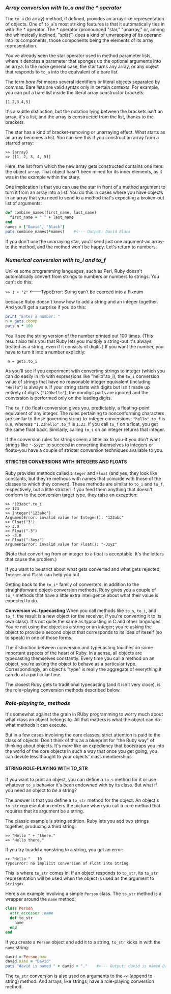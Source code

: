 ### *Array conversion with to_a and the * operator* ###
The `to_a` (to array) method, if defined, provides an array-like representation of objects. One of `to_a`'s most striking 
features is that it automatically ties in with the * operator. The * operator (pronounced "star," "unarray," or, among the whimsically 
inclined, "splat") does a kind of unwrapping of its operand into its components, those components being the elements of its array 
representation. 

You've already seen the star operator used in method parameter lists, where it denotes a parameter that sponges up the optional arguments into an arrya. In the more general case, the star turns any array, or any object that responds to `to_a` into the equivalent of a bare list. 

The term *bare list* means several identifiers or literal objects separated by commas. Bare lists are valid syntax only in certain contexts. For example, you can put a bare list inside the literal array constructor brackets:

`[1,2,3,4,5]`

It's a subtle distinction, but the notation lying between the brackets isn't an array; it's a list, and the array is constructed from the list, thanks to the brackets. 

The star has a kind of bracket-removing or unarraying effect. What starts as an array becomes a list. You can see this if you construct an array from a starred array: 

```irb 
>> [array}
=> [[1, 2, 3, 4, 5]]
```
Here, the list from which the new array gets constructed contains one item: the object `array`. That object hasn't been mined for its inner elements, as it was in the example within the stary.

One implication is that you can use the star in front of a method argument to turn it from an array into a list. You do this in cases where you have objects in an array that you need to send to a method that's expecting a broken-out list of arguments:

```ruby
def combine_names(first_name, last_name)
  first_name + " " + last_name
end
names = ["David", "Black"]
puts combine_names(*names)    #<--- Output: David Black
```
If you don't use the unarraying star, you'll send just one argument-an array-to the method, and the method won't be happy. Let's return to numbers. 

### *Numerical conversion with to_i and to_f* ###
Unlike some programming languages, such as Perl, Ruby doesn't automatically convert from strings to numbers or numbers to strings. You can't do this:

`>> 1 + "2"`   <---TypeError: String can't be coerced into a Fixnum 

because Ruby doesn't know how to add a string and an integer together. And you'll get a surprise if you do this:

```ruby 
print "Enter a number: "
n = gets.chomp 
puts n * 100
```
You'll see the string version of the number printed out 100 times. (This result also tells you that Ruby lets you multiply a string-but it's always treated as a string, even if it consists of digits.) If you want the number, you have to turn it into a number explicitly:

` n = gets.to_i`

As you'll see if you experiment wtih converting strings to integer (which you can do easily in irb with expressions like "hello".to_i), the `to_i` conversion value of strings that have no reasonable integer equivalent (including `"Hello"`) is always `0`. If your string starts with digits but isn't made up entirely of digits (`"123hello"`), the nondigit parts are ignored and the conversion is performed only on the leading digits.

The `to_f` (to float) conversion gives you, predictably, a floating-point equivalent of any integer. The rules pertaining to nonconforming characters are similar to those governing string-to-integer conversions: `"hello".to_f` is `0.0`, whereas `"1.23hello".to_f` is `1.23`. If you call `to_f` on a float, you get the same float back. Similarly, calling `to_i` on an integer returns that integer. 

If the conversion rules for strings seem a little lax to you-if you don't want strings like `"-5xyz"` to succeed in converting themselves to integers or floats-you have a couple of stricter conversion techniques available to you.

#### STRICTER CONVERSIONS WITH INTEGERS AND FLOATS #### 
Ruby provides methods called `Integer` and `Float` (and yes, they look like constants, but they're methods with names that coincide with those of the classes to which they convert). These methods are similar to `to_i` and `to_f`, respectively, but a little stricter: if you feed them anything that doesn't conform to the conversion target type, they raise an exception:

```irb 
>> "123abc".to_i
=> 123
>> Integer("123abc")
ArgumentError: invalid value for Integer(): "123abc"
>> Float("3")
=> 3.0
>> Float("-3")
=> -3.0
>> Float("-3xyz")
ArgumentError: invalid value for Float(): "-3xyz"
``` 
(Note that converting from an integer to a float is acceptable. It's the letters that cause the problem.)

If you want to be strict about what gets converted and what gets rejected, `Integer` and `Float` can help you out. 

Getting back to the `to_i*` family of converters: in addition to the straightforward object-conversion methods, Ruby gives you a couple of `to_*` methods that have a little extra intelligence about what their value is expected to do. 

**Conversion vs. typecasting** 
When you call methods like `to_s`, `to_i`, and `to_f`, the result is a new object (or the receiver, if you're converting it to its own class). It's not quite the same as typcasting in C and other languages. You're not using the object as a string or an integer; you're asking the object to provide a second object that corresponds to its idea of iteself (so to speak) in one of those forms. 

The distinction between conversion and typecasting touches on some important aspects of the heart of Ruby. In a sense, all objects are typecasting themselves constantly. Every time you call a method on an object, you're asking the object to behave as a particular type. Correspondingly, an object's "type" is really the aggregate of everything it can do at a particular time. 

The closest Ruby gets to traditional typecasting (and it isn't very close), is the role=playing conversion methods described below. 

### *Role-playing to_ methods* ### 
It's somewhat against the grain in RUby programming to worry much about what class an object belongs to. All that matters is what the object can do-what methods it can execute. 

But in a few cases involving the core classes, strict attention is paid to the class of objects. Don't think of this as a blueprint for "the Ruby way" of thinking about objects. It's more like an expediency that bootstraps you into the world of the core objects in such a way that once you get going, you can devote less thought to your objects' class memberships. 

#### **STRING ROLE-PLAYING WITH TO_STR** #### 
If you want to print an object, you can define a `to_s` method for it or use whatever `to_s` behavior it's been endowned with by its class. But what if you need an object to *be* a string?

The answer is that you define a `to_str` method for the object. An object's `to_str` representation enters the picture when you call a core method that requires that its argument be a string.

The classic example is string addition. Ruby lets you add two strings together, producing a third string: 

```irb 
>> "Hello " + "there."
=> "Hello there."
```
If you try to add a nonstring to a string, you get an error:

```irb 
>> "Hello " _ 10
TypeError: no implicit conversion of Float into String
```
This is where `to_str` comes in. If an object responds to `to_str`, its `to_str` representation will be used when the object is used as the argument to `String#+`.

Here's an example involving a simple `Person` class. The `to_str` method is a wrapper around the `name` method:

```ruby 
class Person 
  attr_accessor :name
  def to_str 
    name 
  end
end
```
If you create a `Person` object and add it to a string, `to_str` kicks in with the `name` string: 

```ruby 
david = Person.new 
david.name = "David" 
puts "david is named " + david + "."    #<--- Output: david is named David.
```
The `to_str` conversion is also used on arguments to the `<<` (append to string) method. And arrays, like strings, have a role-playing conversion method.
